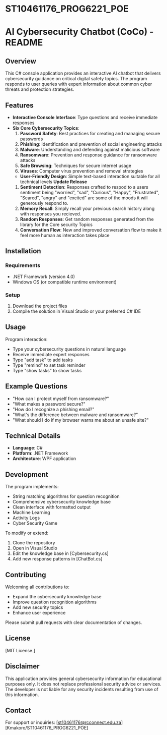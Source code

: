 # ST10461176_PROG6221_POE
# AI Cybersecurity Chatbot (CoCo) - README

## Overview
This C# console application provides an interactive AI chatbot that delivers cybersecurity guidance on critical digital safety topics. The program responds to user queries with expert information about common cyber threats and protection strategies.

## Features
- **Interactive Console Interface**: Type questions and receive immediate responses
- **Six Core Cybersecurity Topics**:
  1. **Password Safety**: Best practices for creating and managing secure passwords
  2. **Phishing**: Identification and prevention of social engineering attacks
  3. **Malware**: Understanding and defending against malicious software
  4. **Ransomware**: Prevention and response guidance for ransomware attacks
  5. **Safe Browsing**: Techniques for secure internet usage
  6. **Viruses**: Computer virus prevention and removal strategies
  - **User-Friendly Design**: Simple text-based interaction suitable for all technical levels
  **Update Release**
  1. **Sentiment Detection**: Responses crafted to respod to a users sentiment being "worried", "sad", "Curious", "Happy", "Frustrated", "Scared", "angry" and "excited" are some of the moods it will generously respond to.
  2. **Memory Recall**: Simply recall your previous search history along with responses you recieved.
  3. **Random Responses**: Get random responses generated from the library for the Core security Topics
  4. **Conversation Flow**: New and improved conversation flow to make it feel more human as interaction takes place


## Installation
### Requirements
- .NET Framework (version 4.0)
- Windows OS (or compatible runtime environment)

### Setup
1. Download the project files
2. Compile the solution in Visual Studio or your preferred C# IDE


## Usage

Program interaction:
- Type your cybersecurity questions in natural language
- Receive immediate expert responses
- Type "add task" to add tasks
- Type "remind" to set task reminder
- Type "show tasks" to show tasks

## Example Questions
- "How can I protect myself from ransomware?"
- "What makes a password secure?"
- "How do I recognize a phishing email?"
- "What's the difference between malware and ransomware?"
- "What should I do if my browser warns me about an unsafe site?"


## Technical Details
- **Language**: C#
- **Platform**: .NET Framework
- **Architecture**: WPF application


## Development
The program implements:
- String matching algorithms for question recognition
- Comprehensive cybersecurity knowledge base
- Clean interface with formatted output
- Machine Learning
- Activity Logs
- Cyber Security Game

To modify or extend:
1. Clone the repository
2. Open in Visual Studio
3. Edit the knowledge base in [Cybersecurity.cs]
4. Add new response patterns in [ChatBot.cs]

## Contributing
Welcoming all contributions to:
- Expand the cybersecurity knowledge base
- Improve question recognition algorithms
- Add new security topics
- Enhance user experience

Please submit pull requests with clear documentation of changes.

## License
[MIT License.]

## Disclaimer
This application provides general cybersecurity information for educational purposes only. It does not replace professional security advice or services. The developer is not liable for any security incidents resulting from use of this information.

## Contact
For support or inquiries: [st10461176@rcconnect.edu.za]
[Kmakoro/ST10461176_PROG6221_POE]

